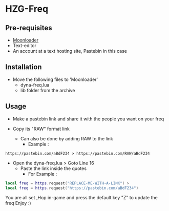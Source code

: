 # HZG-Freq

## Pre-requisites
* [Moonloader](https://www.blast.hk/threads/13305/ "Download Moonloader")
* Text-editor
* An account at a text hosting site, Pastebin in this case

## Installation

* Move the following files to 'Moonloader'
  + dyna-freq.lua
  + lib folder from the archive

## Usage

* Make a pastebin link and share it with the people you want on your freq

* Copy its "RAW" format link
  - Can also be done by adding RAW to the link
    - Example :

`https://pastebin.com/aBdF234 >
https://pastebin.com/RAW/aBdF234`

* Open the dyna-freq.lua > Goto Line 16
  - Paste the link inside the quotes
    - For Example :
```lua
local freq = https.request("REPLACE-ME-WITH-A-LINK") >
local freq = https.request("https://pastebin.com/aBdF234")
```

You are all set ,Hop in-game and press the default key "Z" to update the freq
Enjoy :)
